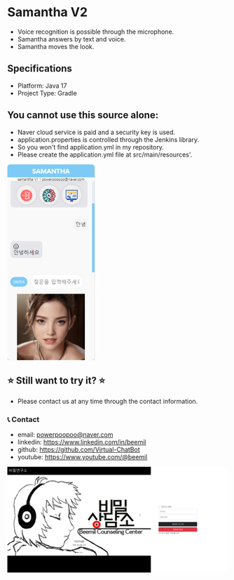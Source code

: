 # Samantha V2

* Voice recognition is possible through the microphone.
* Samantha answers by text and voice.
* Samantha moves the look.

## Specifications
* Platform: Java 17
* Project Type: Gradle

## You cannot use this source alone:
* Naver cloud service is paid and a security key is used.
* application.properties is controlled through the Jenkins library.
* So you won't find application.yml in my repository.
* Please create the application.yml file at src/main/resources'.

<img src="./app.png" alt="Streaming App" width="200"/>

## ⭐ Still want to try it? ⭐
* Please contact us at any time through the contact information.

### 📞 Contact

* email: powerpoopoo@naver.com
* linkedin: https://www.linkedin.com/in/beemil
* github: https://github.com/Virtual-ChatBot
* youtube: https://www.youtube.com/@beemil

![app](./agents_app.png)
